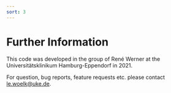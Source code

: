 ```yaml
---
sort: 3
---
```

# Further Information

This code was developed in the group of René Werner at the Universitätsklinikum Hamburg-Eppendorf in 2021.

For question, bug reports, feature requests etc. please contact le.woelk@uke.de.
